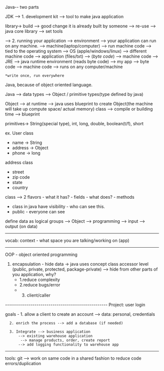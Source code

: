 Java-- two parts 

JDK --> 1. development kit --> tool to make java application

library-> build --> good change it is already built by someone --> re-use 
    --> java core library --> set tools



--> 2. running your application --> environment --> your application can run on any machine.
    --> machine(laptop/computer) --> run machine code --> tied to the operating system --> OS (apple/windows/linux) --> different machine code
    --> application (files/txt) --> (*byte code*) --> machine code
    --> JRE --> java runtime environment (reads byte code)
    --> my app --> byte code --> machine code --> runs on any computer/machine

    *write once, run everywhere 


Java, because of object oriented language.

Java --> data types --> Object / primitive types(type defined by java)

Object --> at runtime --> java uses blueprint to create Object(the machine will take up compute space/ actual memory) 
class --> compile or building time --> blueprint 

primitives-> String(special type), int, long, double, boolean(t/f), short

ex. User class
- name -> String 
- address -> Object
- phone -> long  


address class
- street
- zip code
- state
- country 


class --> 2 flavors
    - what it has? - fields
    - what does? - methods


- class in java have visibility - who can see this.
 - public - everyone can see


define data as logical groups --> Object
    --> programming --> input --> output  (on data)


-------------------
vocab:
context - what space you are talking/working on (app)

------------------------------------------------------
OOP - object oriented programming
1. encapsulation - hide data -> java uses concept class accessor level (public, private, protected, package-private)
  --> hide from other parts of you application, why?
      - 1.reduce complexity
      - 2.reduce bugs/error
      - 3. client/caller

*----------------------------------------------------*
Project: user login

goals - 1. allow a client to create an account
      --> data: personal, credentials

      2. enrich the process --> add a database (if needed)

      3. Integrate --> business application 
          --> existing warehouse application 
           --> manage products, order, create report
          --> add logging functionality to warehouse app

-------------------------------------------
tools:
git --> work on same code in a shared fashion to reduce code errors/duplication



      

